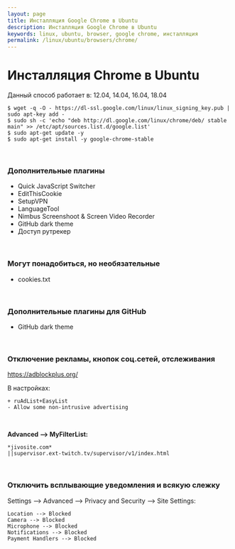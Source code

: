 ```yaml
---
layout: page
title: Инсталляция Google Chrome в Ubuntu
description: Инсталляция Google Chrome в Ubuntu
keywords: linux, ubuntu, browser, google chrome, инсталляция
permalink: /linux/ubuntu/browsers/chrome/
---
```


# Инсталляция Chrome в Ubuntu

Данный способ работает в: 12.04, 14.04, 16.04, 18.04

    $ wget -q -O - https://dl-ssl.google.com/linux/linux_signing_key.pub | sudo apt-key add -
    $ sudo sh -c 'echo "deb http://dl.google.com/linux/chrome/deb/ stable main" >> /etc/apt/sources.list.d/google.list'
    $ sudo apt-get update -y
    $ sudo apt-get install -y google-chrome-stable

<br/>

### Дополнительные плагины

* Quick JavaScript Switcher
* EditThisCookie
* SetupVPN
* LanguageTool
* Nimbus Screenshoot & Screen Video Recorder
* GitHub dark theme
* Доступ рутрекер

<!--
hola vpn
-->

<br/>

### Могут понадобиться, но необязательные

* cookies.txt

<br/>

### Дополнительные плагины для GitHub

* GitHub dark theme

<br/>

### Отключение рекламы, кнопок соц.сетей, отслеживания

https://adblockplus.org/

В настройках:

    + ruAdList+EasyList
    - Allow some non-intrusive advertising

<br/>

**Advanced --> MyFilterList:**

    *jivosite.com*
    ||supervisor.ext-twitch.tv/supervisor/v1/index.html

<br/>

### Отключить всплывающие уведомления и всякую слежку

Settings --> Advanced --> Privacy and Security --> Site Settings:

```
Location --> Blocked
Camera --> Blocked
Microphone --> Blocked
Notifications --> Blocked
Payment Handlers --> Blocked
```